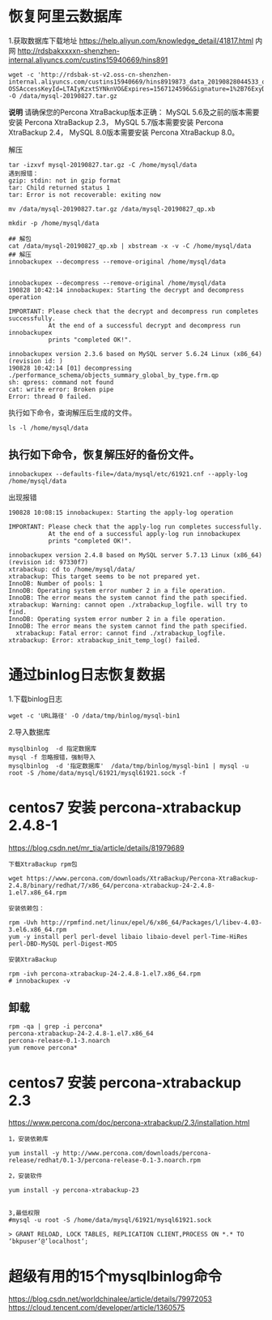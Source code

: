 # 恢复阿里云数据库

1.获取数据库下载地址
https://help.aliyun.com/knowledge_detail/41817.html
内网
http://rdsbakxxxxn-shenzhen-internal.aliyuncs.com/custins15940669/hins891


```
wget -c 'http://rdsbak-st-v2.oss-cn-shenzhen-internal.aliyuncs.com/custins15940669/hins8919873_data_20190828044533_qp.xb?OSSAccessKeyId=LTAIyKzxtSYNknVO&Expires=1567124596&Signature=1%2B76ExyDKZ8Ce7V0FBwFS%2BUJblc%3D' -O /data/mysql-20190827.tar.gz
```


**说明**
请确保您的Percona XtraBackup版本正确：
MySQL 5.6及之前的版本需要安装 Percona XtraBackup 2.3，
MySQL 5.7版本需要安装 Percona XtraBackup 2.4，
MySQL 8.0版本需要安装 Percona XtraBackup 8.0。

解压
```
tar -izxvf mysql-20190827.tar.gz -C /home/mysql/data
遇到报错：
gzip: stdin: not in gzip format
tar: Child returned status 1
tar: Error is not recoverable: exiting now

mv /data/mysql-20190827.tar.gz /data/mysql-20190827_qp.xb

mkdir -p /home/mysql/data

```

```
## 解包
cat /data/mysql-20190827_qp.xb | xbstream -x -v -C /home/mysql/data
## 解压
innobackupex --decompress --remove-original /home/mysql/data
```

```

innobackupex --decompress --remove-original /home/mysql/data
190828 10:42:14 innobackupex: Starting the decrypt and decompress operation

IMPORTANT: Please check that the decrypt and decompress run completes successfully.
           At the end of a successful decrypt and decompress run innobackupex
           prints "completed OK!".

innobackupex version 2.3.6 based on MySQL server 5.6.24 Linux (x86_64) (revision id: )
190828 10:42:14 [01] decompressing ./performance_schema/objects_summary_global_by_type.frm.qp
sh: qpress: command not found
cat: write error: Broken pipe
Error: thread 0 failed.
```


执行如下命令，查询解压后生成的文件。

```
ls -l /home/mysql/data
```

## 执行如下命令，恢复解压好的备份文件。
```
innobackupex --defaults-file=/data/mysql/etc/61921.cnf --apply-log /home/mysql/data
```

出现报错
```
190828 10:08:15 innobackupex: Starting the apply-log operation

IMPORTANT: Please check that the apply-log run completes successfully.
           At the end of a successful apply-log run innobackupex
           prints "completed OK!".

innobackupex version 2.4.8 based on MySQL server 5.7.13 Linux (x86_64) (revision id: 97330f7)
xtrabackup: cd to /home/mysql/data/
xtrabackup: This target seems to be not prepared yet.
InnoDB: Number of pools: 1
InnoDB: Operating system error number 2 in a file operation.
InnoDB: The error means the system cannot find the path specified.
xtrabackup: Warning: cannot open ./xtrabackup_logfile. will try to find.
InnoDB: Operating system error number 2 in a file operation.
InnoDB: The error means the system cannot find the path specified.
  xtrabackup: Fatal error: cannot find ./xtrabackup_logfile.
xtrabackup: Error: xtrabackup_init_temp_log() failed.
```





# 通过binlog日志恢复数据

1.下载binlog日志
```
wget -c 'URL路径' -O /data/tmp/binlog/mysql-bin1
```

2.导入数据库
```
mysqlbinlog  -d 指定数据库
mysql -f 忽略报错，强制导入
mysqlbinlog  -d '指定数据库'  /data/tmp/binlog/mysql-bin1 | mysql -u root -S /home/data/mysql/61921/mysql61921.sock -f
```
















# centos7 安装 percona-xtrabackup 2.4.8-1

https://blog.csdn.net/mr_tia/article/details/81979689
```
下载XtraBackup rpm包

wget https://www.percona.com/downloads/XtraBackup/Percona-XtraBackup-2.4.8/binary/redhat/7/x86_64/percona-xtrabackup-24-2.4.8-1.el7.x86_64.rpm

安装依赖包：

rpm -Uvh http://rpmfind.net/linux/epel/6/x86_64/Packages/l/libev-4.03-3.el6.x86_64.rpm
yum -y install perl perl-devel libaio libaio-devel perl-Time-HiRes perl-DBD-MySQL perl-Digest-MD5

安装XtraBackup

rpm -ivh percona-xtrabackup-24-2.4.8-1.el7.x86_64.rpm
# innobackupex -v

```

## 卸载
```
rpm -qa | grep -i percona*
percona-xtrabackup-24-2.4.8-1.el7.x86_64
percona-release-0.1-3.noarch
yum remove percona*
```




# centos7 安装 percona-xtrabackup 2.3

https://www.percona.com/doc/percona-xtrabackup/2.3/installation.html


```
1，安装依赖库

yum install -y http://www.percona.com/downloads/percona-release/redhat/0.1-3/percona-release-0.1-3.noarch.rpm

2，安装软件

yum install -y percona-xtrabackup-23


3,最低权限
#mysql -u root -S /home/data/mysql/61921/mysql61921.sock

> GRANT RELOAD, LOCK TABLES, REPLICATION CLIENT,PROCESS ON *.* TO ‘bkpuser‘@‘localhost‘;
```





# 超级有用的15个mysqlbinlog命令

https://blog.csdn.net/worldchinalee/article/details/79972053
https://cloud.tencent.com/developer/article/1360575

